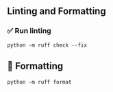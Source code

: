 ## Linting and Formatting

### ✅ Run linting

```
python -m ruff check --fix
```

## 🎨 Formatting

```
python -m ruff format
```

